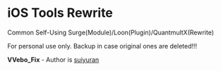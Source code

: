 # iOS Tools Rewrite

Common Self-Using Surge(Module)/Loon(Plugin)/QuantmultX(Rewrite)

For personal use only. Backup in case original ones are deleted!!!

**VVebo_Fix** - Author is [suiyuran](https://github.com/suiyuran)

